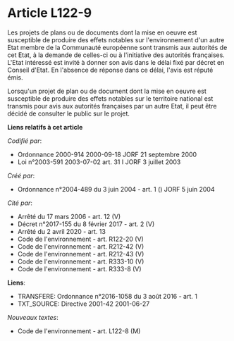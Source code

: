 # Article L122-9

Les projets de plans ou de documents dont la mise en oeuvre est susceptible de produire des effets notables sur
l'environnement d'un autre Etat membre de la Communauté européenne sont transmis aux autorités de cet Etat, à la demande de
celles-ci ou à l'initiative des autorités françaises. L'Etat intéressé est invité à donner son avis dans le délai fixé par
décret en Conseil d'Etat. En l'absence de réponse dans ce délai, l'avis est réputé émis.

Lorsqu'un projet de plan ou de document dont la mise en oeuvre est susceptible de produire des effets notables sur le
territoire national est transmis pour avis aux autorités françaises par un autre Etat, il peut être décidé de consulter le
public sur le projet.

**Liens relatifs à cet article**

_Codifié par_:

  - Ordonnance 2000-914 2000-09-18 JORF 21 septembre 2000
  - Loi n°2003-591 2003-07-02 art. 31 I JORF 3 juillet 2003

_Créé par_:

  - Ordonnance n°2004-489 du 3 juin 2004 - art. 1 () JORF 5 juin 2004

_Cité par_:

  - Arrêté du 17 mars 2006 - art. 12 (V)
  - Décret n°2017-155 du 8 février 2017 - art. 2 (V)
  - Arrêté du 2 avril 2020 - art. 13
  - Code de l'environnement - art. R122-20 (V)
  - Code de l'environnement - art. R212-42 (V)
  - Code de l'environnement - art. R212-43 (V)
  - Code de l'environnement - art. R333-10 (V)
  - Code de l'environnement - art. R333-8 (V)

**Liens**:

  - TRANSFERE: Ordonnance n°2016-1058 du 3 août 2016 - art. 1
  - TXT_SOURCE: Directive 2001-42 2001-06-27

_Nouveaux textes_:

  - Code de l'environnement - art. L122-8 (M)
